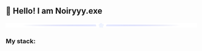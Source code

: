 ## 👋 Hello! I am Noiryyy.exe

![Line](https://github.com/noiryyy/noiryyy/blob/main/assets/sepparator.png)

### My stack:
<!--
**Noiryyy/Noiryyy** is a ✨ _special_ ✨ repository because its `README.md` (this file) appears on your GitHub profile.

Here are some ideas to get you started:

- 🔭 I’m currently working on ...
- 🌱 I’m currently learning ...
- 👯 I’m looking to collaborate on ...
- 🤔 I’m looking for help with ...
- 💬 Ask me about ...
- 📫 How to reach me: ...
- 😄 Pronouns: ...
- ⚡ Fun fact: ...
-->
